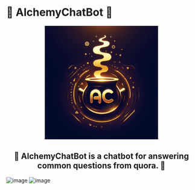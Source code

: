 # 📁 AlchemyChatBot 🚀

<p align="center">
  <img src="./alchemychatbot.png" width="300" alt="Top N Disk Analyzer">  
</p>
<h2 align="center">🚀 AlchemyChatBot is a chatbot for answering common questions from quora. 🚀</h2>


<img width="1696" alt="image" src="https://github.com/GirishCodeAlchemy/AlchemyChatBot/assets/143807663/b7b05b91-6ebd-4805-ac72-817a617fde28">

<img width="416" alt="image" src="https://github.com/GirishCodeAlchemy/AlchemyChatBot/assets/143807663/f21faba2-de61-4efc-a899-4cc36a1953fc">
